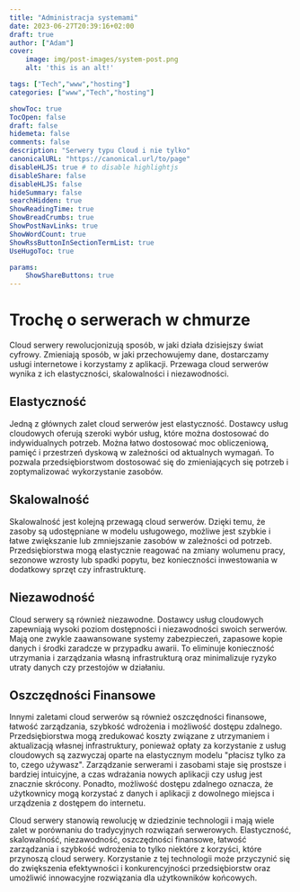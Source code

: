 ```yaml
---
title: "Administracja systemami"
date: 2023-06-27T20:39:16+02:00
draft: true
author: ["Adam"]
cover:
    image: img/post-images/system-post.png
    alt: 'this is an alt!'

tags: ["Tech","www","hosting"] 
categories: ["www","Tech","hosting"]

showToc: true
TocOpen: false
draft: false
hidemeta: false
comments: false
description: "Serwery typu Cloud i nie tylko"
canonicalURL: "https://canonical.url/to/page"
disableHLJS: true # to disable highlightjs
disableShare: false
disableHLJS: false
hideSummary: false
searchHidden: true
ShowReadingTime: true
ShowBreadCrumbs: true
ShowPostNavLinks: true
ShowWordCount: true
ShowRssButtonInSectionTermList: true
UseHugoToc: true

params:
    ShowShareButtons: true
---
```


# Trochę o serwerach w chmurze

Cloud serwery rewolucjonizują sposób, w jaki działa dzisiejszy świat cyfrowy. Zmieniają sposób, w jaki przechowujemy dane, dostarczamy usługi internetowe i korzystamy z aplikacji. Przewaga cloud serwerów wynika z ich elastyczności, skalowalności i niezawodności.

## Elastyczność

Jedną z głównych zalet cloud serwerów jest elastyczność. Dostawcy usług cloudowych oferują szeroki wybór usług, które można dostosować do indywidualnych potrzeb. Można łatwo dostosować moc obliczeniową, pamięć i przestrzeń dyskową w zależności od aktualnych wymagań. To pozwala przedsiębiorstwom dostosować się do zmieniających się potrzeb i zoptymalizować wykorzystanie zasobów.

## Skalowalność

Skalowalność jest kolejną przewagą cloud serwerów. Dzięki temu, że zasoby są udostępniane w modelu usługowego, możliwe jest szybkie i łatwe zwiększanie lub zmniejszanie zasobów w zależności od potrzeb. Przedsiębiorstwa mogą elastycznie reagować na zmiany wolumenu pracy, sezonowe wzrosty lub spadki popytu, bez konieczności inwestowania w dodatkowy sprzęt czy infrastrukturę.

## Niezawodność

Cloud serwery są również niezawodne. Dostawcy usług cloudowych zapewniają wysoki poziom dostępności i niezawodności swoich serwerów. Mają one zwykle zaawansowane systemy zabezpieczeń, zapasowe kopie danych i środki zaradcze w przypadku awarii. To eliminuje konieczność utrzymania i zarządzania własną infrastrukturą oraz minimalizuje ryzyko utraty danych czy przestojów w działaniu.

## Oszczędności Finansowe

Innymi zaletami cloud serwerów są również oszczędności finansowe, łatwość zarządzania, szybkość wdrożenia i możliwość dostępu zdalnego. Przedsiębiorstwa mogą zredukować koszty związane z utrzymaniem i aktualizacją własnej infrastruktury, ponieważ opłaty za korzystanie z usług cloudowych są zazwyczaj oparte na elastycznym modelu "płacisz tylko za to, czego używasz". Zarządzanie serwerami i zasobami staje się prostsze i bardziej intuicyjne, a czas wdrażania nowych aplikacji czy usług jest znacznie skrócony. Ponadto, możliwość dostępu zdalnego oznacza, że użytkownicy mogą korzystać z danych i aplikacji z dowolnego miejsca i urządzenia z dostępem do internetu.

Cloud serwery stanowią rewolucję w dziedzinie technologii i mają wiele zalet w porównaniu do tradycyjnych rozwiązań serwerowych. Elastyczność, skalowalność, niezawodność, oszczędności finansowe, łatwość zarządzania i szybkość wdrożenia to tylko niektóre z korzyści, które przynoszą cloud serwery. Korzystanie z tej technologii może przyczynić się do zwiększenia efektywności i konkurencyjności przedsiębiorstw oraz umożliwić innowacyjne rozwiązania dla użytkowników końcowych.